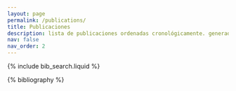 ```yaml
---
layout: page
permalink: /publications/
title: Publicaciones
description: lista de publicaciones ordenadas cronológicamente. generado by jekyll-scholar.
nav: false
nav_order: 2
---
```


<!-- _pages/publications.md -->

<!-- Bibsearch Feature -->

{% include bib_search.liquid %}

<div class="publications">

{% bibliography %}

</div>
